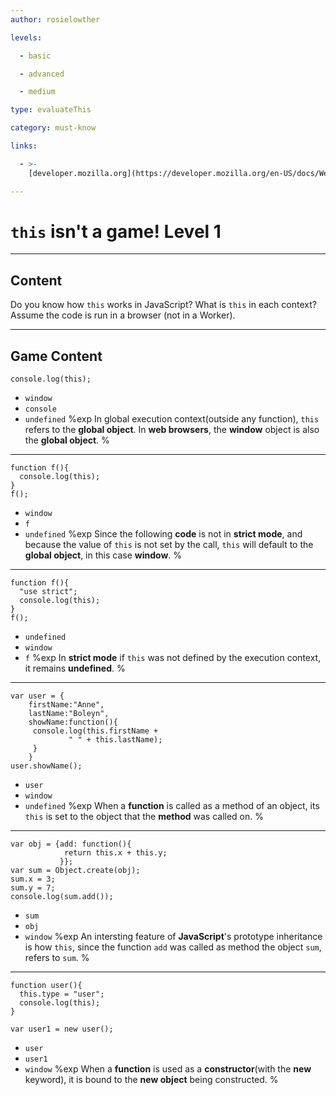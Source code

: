 ```yaml
---
author: rosielowther

levels:

  - basic

  - advanced

  - medium

type: evaluateThis

category: must-know

links:

  - >-
    [developer.mozilla.org](https://developer.mozilla.org/en-US/docs/Web/JavaScript/Reference/Operators/this){website}

---
```

# `this` isn't a game! Level 1

---
## Content

Do you know how `this` works in JavaScript? What is `this` in each context? Assume the code is run in a browser (not in a Worker).

---
## Game Content

```
console.log(this);
```
* `window`
* `console`
* `undefined`
%exp
In global execution context(outside any function), `this` refers to the **global object**. In **web browsers**, the **window** object is also the **global object**.
%

---
```
function f(){
  console.log(this);
}
f();
```
* `window`
* `f`
* `undefined`
%exp
Since the following **code** is not in **strict mode**, and because the value of `this` is not set by the call, `this` will default to the **global object**, in this case **window**.
%

---
```
function f(){
  "use strict";
  console.log(this);
}
f();
```
* `undefined`
* `window`
* `f`
%exp
In **strict mode** if `this` was not defined by the execution context, it remains **undefined**.
%

---
```
var user = {
    firstName:"Anne",
    lastName:"Boleyn",
    showName:function(){
     console.log(this.firstName +
             " " + this.lastName);
     }
    }
user.showName();
```
* `user`
* `window`
* `undefined`
%exp
When a **function** is called as a method of an object, its `this` is set to the object that the **method** was called on.
%

---
```
var obj = {add: function(){
            return this.x + this.y;
           }};
var sum = Object.create(obj);
sum.x = 3;
sum.y = 7;
console.log(sum.add());
```
* `sum`
* `obj`
* `window`
%exp
An intersting feature of **JavaScript**'s prototype inheritance is how `this`, since the function `add` was called as method the object `sum`, refers to `sum`.
%

---
```
function user(){
  this.type = "user";
  console.log(this);
}

var user1 = new user();
```
* `user`
* `user1`
* `window`
%exp
When a **function** is used as a **constructor**(with the **new** keyword), it is bound to the **new object** being constructed.
%
 
